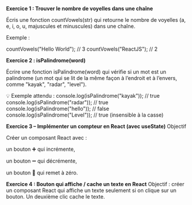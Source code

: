 **Exercice 1 : Trouver le nombre de voyelles dans une chaîne**

Écris une fonction countVowels(str) qui retourne le nombre de voyelles (a, e, i, o, u, majuscules et minuscules) dans une chaîne.

Exemple :

countVowels("Hello World"); // 3
countVowels("ReactJS"); // 2

**Exercice 2 : isPalindrome(word)**

Écrire une fonction isPalindrome(word) qui vérifie si un mot est un palindrome
(un mot qui se lit de la même façon à l’endroit et à l’envers, comme "kayak", "radar", "level").

💡 Exemple attendu :
console.log(isPalindrome("kayak")); // true
console.log(isPalindrome("radar")); // true
console.log(isPalindrome("hello")); // false
console.log(isPalindrome("Level")); // true (insensible à la casse)

**Exercice 3 – Implémenter un compteur en React (avec useState)**
Objectif

Créer un composant React avec :

un bouton ➕ qui incrémente,

un bouton ➖ qui décrémente,

un bouton 🔄 qui remet à zéro.

**Exercice 4 : Bouton qui affiche / cache un texte en React**
Objectif : créer un composant React qui affiche un texte seulement si on clique sur un bouton.
Un deuxième clic cache le texte.
